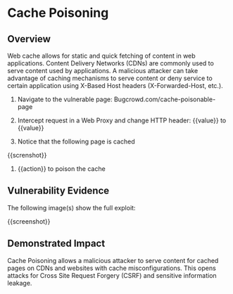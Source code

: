 # Cache Poisoning

## Overview
Web cache allows for static and quick fetching of content in web applications. Content Delivery Networks (CDNs) are commonly used to serve content used by applications. A malicious attacker can take advantage of caching mechanisms to serve content or deny service to certain application using X-Based Host headers (X-Forwarded-Host, etc.).

<!--
**Please replace text in each section below**

HTTPS not Available or HTTP by default on Login Page Vulnerability Report

Resources:

- <https://owasp.org/www-project-top-ten/2017/A3_2017-Sensitive_Data_Exposure

## Walkthrough & PoC

<!-- Provide a step-by-step walkthrough on how to access the vulnerable injection point, and how to exploit the vulnerability.
Adding a dot-pointed walkthrough with relevant screenshots will speed triage time and result in faster rewards!

Example:

1. Browse to the URL <www.inscope.com/login>
1. Attempt to sign into the website using the login button
1. Observe the page running on HTTP as default

1. Run the following command on a machine with cURL installed
```bash
curl -I www.inscope.com/login
```
1. Observe the repsonse showing a 200 OK on the HTTP response

 -->

1. Navigate to the vulnerable page: Bugcrowd.com/cache-poisonable-page

1. Intercept request in a Web Proxy and change HTTP header: {{value}} to {{value}}

1. Notice that the following page is cached

{{screnshot}}

1. {{action}} to poison the cache

## Vulnerability Evidence

<!-- 
Your submission MUST include evidence of the vulnerability and not be theoretical in nature.

This can include a cURL response from the website showing that HTTP is default or HTTPS is not avalible.
 -->

The following image(s) show the full exploit:

{{screenshot}}

## Demonstrated Impact
<!--
Demonstrating increased impact results in higher rewards! 

Credentials transmitted over HTTP are transmitted in Plaintext, allowing any attacker to intercept these requests, and obtain the login credentials for that user. 
-->

Cache Poisoning allows a malicious attacker to serve content for cached pages on CDNs and websites with cache misconfigurations. This opens attacks for Cross Site Request Forgery (CSRF) and sensitive information leakage.

